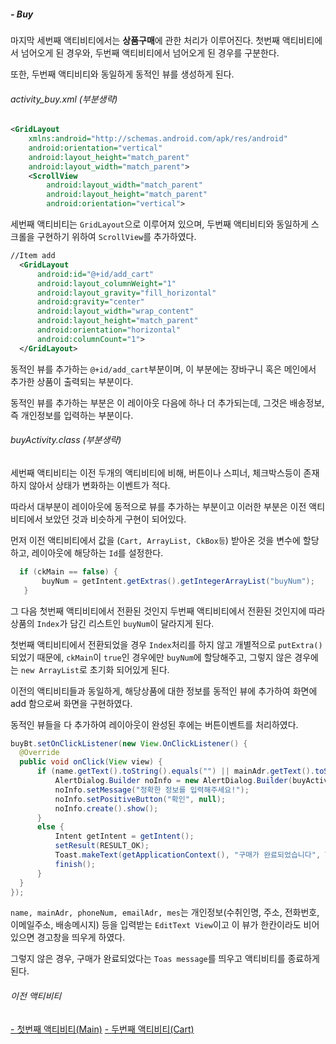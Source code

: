 
##### - Buy

마지막 세번째 액티비티에서는 **상품구매**에 관한 처리가 이루어진다.
첫번째 액티비티에서 넘어오게 된 경우와, 두번째 액티비티에서 넘어오게 된 경우를 구분한다.

또한, 두번째 액티비티와 동일하게 동적인 뷰를 생성하게 된다.

###### *activity_buy.xml (부분생략)*

```xml
<GridLayout
    xmlns:android="http://schemas.android.com/apk/res/android"
    android:orientation="vertical"
    android:layout_height="match_parent"
    android:layout_width="match_parent">
    <ScrollView
        android:layout_width="match_parent"
        android:layout_height="match_parent"
        android:orientation="vertical">
```

세번째 액티비티는 `GridLayout`으로 이루어져 있으며, 두번째 액티비티와 동일하게 스크롤을 구현하기 위하여 `ScrollView`를 추가하였다.

```xml
//Item add
  <GridLayout
      android:id="@+id/add_cart"
      android:layout_columnWeight="1"
      android:layout_gravity="fill_horizontal"
      android:gravity="center"
      android:layout_width="wrap_content"
      android:layout_height="match_parent"
      android:orientation="horizontal"
      android:columnCount="1">
  </GridLayout>
```
동적인 뷰를 추가하는 `@+id/add_cart`부분이며, 이 부분에는 장바구니 혹은 메인에서 추가한 상품이 출력되는 부분이다.

동적인 뷰를 추가하는 부분은 이 레이아웃 다음에 하나 더 추가되는데, 그것은 배송정보, 즉 개인정보를 입력하는 부분이다.

###### *buyActivity.class (부분생략)*

세번째 액티비티는 이전 두개의 액티비티에 비해, 버튼이나 스피너, 체크박스등이 존재하지 않아서 상태가 변화하는 이벤트가 적다.

따라서 대부분이 레이아웃에 동적으로 뷰를 추가하는 부분이고 이러한 부분은 이전 액티비티에서 보았던 것과 비슷하게 구현이 되어있다.

먼저 이전 액티비티에서 값을 (`Cart, ArrayList, CkBox등`) 받아온 것을 변수에 할당하고, 레이아웃에 해당하는 `Id`를 설정한다.

```java
  if (ckMain == false) {
       buyNum = getIntent.getExtras().getIntegerArrayList("buyNum");
   }
 ```

그 다음 첫번째 액티비티에서 전환된 것인지 두번째 액티비티에서 전환된 것인지에 따라 상품의 `Index`가 담긴 리스트인 `buyNum`이 달라지게 된다.

첫번째 액티비티에서 전환되었을 경우 `Index`처리를 하지 않고 개별적으로 `putExtra()` 되었기 때문에, `ckMain`이 `true`인 경우에만 `buyNum`에 할당해주고, 그렇지 않은 경우에는 `new ArrayList`로 초기화 되어있게 된다.

이전의 액티비티들과 동일하게, 해당상품에 대한 정보를 동적인 뷰에 추가하여 화면에 add 함으로써 화면을 구현하였다.

동적인 뷰들을 다 추가하여 레이아웃이 완성된 후에는 버튼이벤트를 처리하였다.

```java
buyBt.setOnClickListener(new View.OnClickListener() {
  @Override
  public void onClick(View view) {
      if (name.getText().toString().equals("") || mainAdr.getText().toString().equals("") || phoneNum.getText().toString().equals("") || emailAdr.getText().toString().equals("") || mes.getText().toString().equals("")){
          AlertDialog.Builder noInfo = new AlertDialog.Builder(buyActivity.this);
          noInfo.setMessage("정확한 정보를 입력해주세요!");
          noInfo.setPositiveButton("확인", null);
          noInfo.create().show();
      }
      else {
          Intent getIntent = getIntent();
          setResult(RESULT_OK);
          Toast.makeText(getApplicationContext(), "구매가 완료되었습니다", Toast.LENGTH_LONG).show();
          finish();
      }
  }
});
```
`name, mainAdr, phoneNum, emailAdr, mes`는 개인정보(수취인명, 주소, 전화번호, 이메일주소, 배송메시지) 등을 입력받는 `EditText View`이고 이 뷰가 한칸이라도 비어있으면 경고창을 띄우게 하였다.

그렇지 않은 경우, 구매가 완료되었다는 `Toas message`를 띄우고 액티비티를 종료하게 된다.

###### 이전 액티비티 
[- 첫번째 액티비티(Main)](https://github.com/yannJu/AndroidStudioProject/tree/master/midProject/src/Main)
[- 두번째 액티비티(Cart)](https://github.com/yannJu/AndroidStudioProject/tree/master/midProject/src/Cart)
